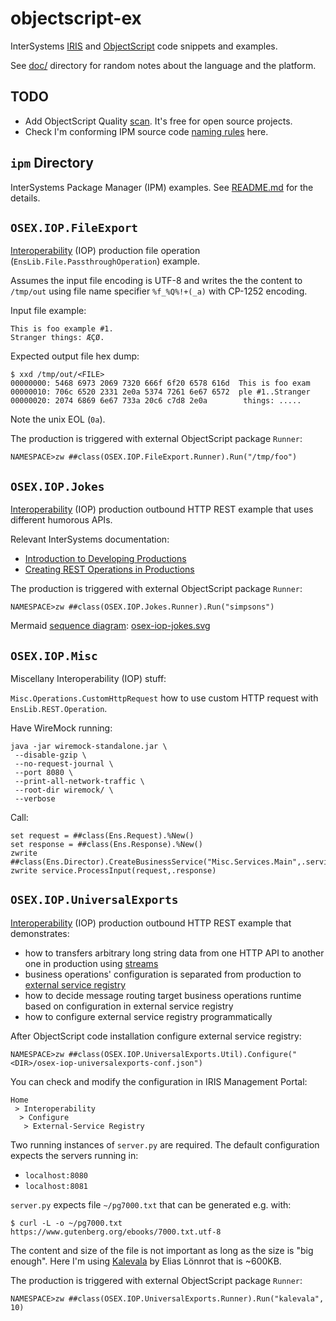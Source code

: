 # objectscript-ex

InterSystems [IRIS](https://www.intersystems.com/data-platform/) and [ObjectScript](https://docs.intersystems.com/irislatest/csp/docbook/DocBook.UI.Page.cls?KEY=GCOS_intro) code snippets and examples.

See [doc/](doc/) directory for random notes about the language and the platform.

## TODO

* Add ObjectScript Quality [scan](https://community.intersystems.com/node/488951). It's free for open source projects.
* Check I'm conforming IPM source code [naming rules](https://community.intersystems.com/post/objectscript-package-manager-naming-convention#comment-182406) here.

## `ipm` Directory

InterSystems Package Manager (IPM) examples. See [README.md](ipm/README.md) for the details.

## `OSEX.IOP.FileExport`

[Interoperability](https://www.intersystems.com/data-platform/interoperability/) (IOP) production file operation (`EnsLib.File.PassthroughOperation`) example.

Assumes the input file encoding is UTF-8 and writes the the content to `/tmp/out` using file name specifier `%f_%Q%!+(_a)` with CP-1252 encoding.

Input file example:
```
This is foo example #1.
Stranger things: ÆÇØ.
```

Expected output file hex dump:
```
$ xxd /tmp/out/<FILE>
00000000: 5468 6973 2069 7320 666f 6f20 6578 616d  This is foo exam
00000010: 706c 6520 2331 2e0a 5374 7261 6e67 6572  ple #1..Stranger
00000020: 2074 6869 6e67 733a 20c6 c7d8 2e0a        things: .....
```

Note the unix EOL (`0a`).

The production is triggered with external ObjectScript package `Runner`:
```
NAMESPACE>zw ##class(OSEX.IOP.FileExport.Runner).Run("/tmp/foo")
```

## `OSEX.IOP.Jokes`

[Interoperability](https://www.intersystems.com/data-platform/interoperability/) (IOP) production outbound HTTP REST example that uses different humorous APIs.

Relevant InterSystems documentation:
* [Introduction to Developing Productions](https://docs.intersystems.com/irislatest/csp/docbook/DocBook.UI.Page.cls?KEY=EGDV_intro)
* [Creating REST Operations in Productions](https://docs.intersystems.com/irislatest/csp/docbook/DocBook.UI.Page.cls?KEY=EREST_operation)

The production is triggered with external ObjectScript package `Runner`:
```
NAMESPACE>zw ##class(OSEX.IOP.Jokes.Runner).Run("simpsons")
```

Mermaid [sequence diagram](https://mermaid.js.org/syntax/sequenceDiagram.html): [osex-iop-jokes.svg](osex-iop-jokes.svg)

## `OSEX.IOP.Misc`

Miscellany Interoperability (IOP) stuff:

`Misc.Operations.CustomHttpRequest` how to use custom HTTP request with `EnsLib.REST.Operation`.

Have WireMock running:
```
java -jar wiremock-standalone.jar \
 --disable-gzip \
 --no-request-journal \
 --port 8080 \
 --print-all-network-traffic \
 --root-dir wiremock/ \
 --verbose
```

Call:
```
set request = ##class(Ens.Request).%New()
set response = ##class(Ens.Response).%New()
zwrite ##class(Ens.Director).CreateBusinessService("Misc.Services.Main",.service)
zwrite service.ProcessInput(request,.response)
```

## `OSEX.IOP.UniversalExports`

[Interoperability](https://www.intersystems.com/data-platform/interoperability/) (IOP) production outbound HTTP REST example that demonstrates:
* how to transfers arbitrary long string data from one HTTP API to another one in production using [streams](https://docs.intersystems.com/irislatest/csp/docbook/Doc.View.cls?KEY=GOBJ_propstream)
* business operations' configuration is separated from production to [external service registry](https://docs.intersystems.com/irislatest/csp/docbook/DocBook.UI.Page.cls?KEY=EESB_registry_admin)
* how to decide message routing target business operations runtime based on configuration in external service registry
* how to configure external service registry programmatically

After ObjectScript code installation configure external service registry:
```
NAMESPACE>zw ##class(OSEX.IOP.UniversalExports.Util).Configure("<DIR>/osex-iop-universalexports-conf.json")
```

You can check and modify the configuration in IRIS Management Portal:
```
Home
 > Interoperability
  > Configure
   > External-Service Registry
```

Two running instances of `server.py` are required. The default configuration expects the servers running in:
* `localhost:8080`
* `localhost:8081`

`server.py` expects file `~/pg7000.txt` that can be generated e.g. with:
```
$ curl -L -o ~/pg7000.txt https://www.gutenberg.org/ebooks/7000.txt.utf-8
```

The content and size of the file is not important as long as the size is "big enough". Here I'm using [Kalevala](https://en.wikipedia.org/wiki/Kalevala) by Elias Lönnrot that is ~600KB.

The production is triggered with external ObjectScript package `Runner`:
```
NAMESPACE>zw ##class(OSEX.IOP.UniversalExports.Runner).Run("kalevala", 10)
```